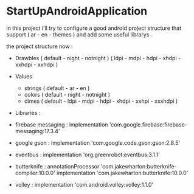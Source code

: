 # StartUpAndroidApplication

in this project i'll try to configure a good android project structure that support ( ar - en - themes ) and
add some useful librarys .

the project structure now :

- Drawbles ( default - night - notnight ) ( ldpi - mdpi - hdpi - xhdpi - xxhdpi - xxhdpi )

- Values
  
  - strings ( default - ar - en )
  - colors ( default - night - notnight )
  - dimes ( default - ldpi - mdpi - hdpi - xhdpi - xxhpi - xxxhdpi )
  
 - Libraries :
 
  - firebase messaging : implementation 'com.google.firebase:firebase-messaging:17.3.4'
  - google gson : implementation 'com.google.code.gson:gson:2.8.5'
  - eventbus : implementation 'org.greenrobot:eventbus:3.1.1'
  - butterknife : annotationProcessor 'com.jakewharton:butterknife-compiler:10.0.0'
                  implementation 'com.jakewharton:butterknife:10.0.0'
  - volley : implementation 'com.android.volley:volley:1.1.0'
